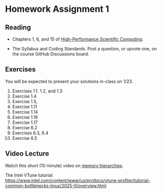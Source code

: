 # Homework Assignment 1

## Reading

- Chapters 1, 6, and 15 of [High-Performance Scientific Computing](../assets/EijkhoutIntroToHPC2020.pdf).

- The Syllabus and Coding Standards. Post a question, or upvote one, on the course GitHub Discussions board. 

## Exercises

You will be expected to present your solutions in-class on 1/23.

1. Exercises 1.1. 1.2, and 1.3
2. Exercise 1.4
3. Exercise 1.5, 
4. Exercise 1.11
5. Exercise 1.14
6. Exercise 1.16
7. Exercise 1.17
8. Exercise 6.2
9. Exercises 6.3, 6.4
10. Exercise 6.5

## Video Lecture 

Watch this short (10 minute) video on [memory hierarchies](https://www.youtube.com/watch?v=_kZY4orPQW0).

The Intel VTune tutorial: https://www.intel.com/content/www/us/en/docs/vtune-profiler/tutorial-common-bottlenecks-linux/2025-0/overview.html
